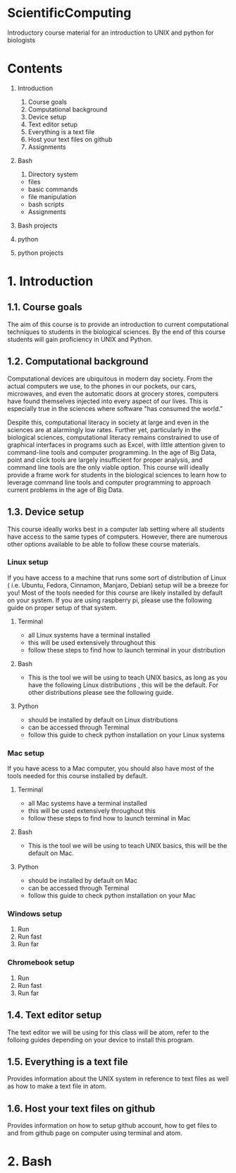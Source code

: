 # ScientificComputing
Introductory course material for an introduction to UNIX and python for biologists

# Contents




1. Introduction
	1. Course goals
	2. Computational background
	3. Device setup
	4. Text editor setup
	5. Everything is a text file
	6. Host your text files on github
	7. Assignments

2. Bash
	1. Directory system
	* files
	* basic commands
	* file manipulation
	* bash scripts
	* Assignments

3. Bash projects
4. python
5. python projects




# 1. Introduction

## 1.1. Course goals

The aim of this course is to provide an introduction to current computational techniques to students in the biological sciences. By the end of this course students will gain proficiency in UNIX and Python.

## 1.2. Computational background

Computational devices are ubiquitous in modern day society. From the actual computers we use, to the phones in our pockets, our cars, microwaves, and even the automatic doors at grocery stores, computers have found themselves injected into every aspect of our lives. This is especially true in the sciences where software "has consumed the world."

Despite this, computational literacy in society at large and even in the sciences are at alarmingly low rates. Further yet, particularly in the biological sciences, computational literacy remains constrained to use of graphical interfaces in programs such as Excel, with little attention given to command-line tools and computer programming. In the age of Big Data, point and click tools are largely insufficient for proper analysis, and command line tools are the only viable option. This course will ideally  provide a frame work for students in the biological sciences to learn how to leverage command line tools and computer programming to approach current problems in the age of Big Data.


## 1.3. Device setup

This course ideally works best in a computer lab setting where all students have access to the same types of computers. However, there are numerous other options available to be able to follow these course materials.

###  Linux setup

If you have access to a machine that runs some sort of distribution of Linux ( i.e. Ubuntu, Fedora, Cinnamon, Manjaro, Debian) setup will be a breeze for you! Most of the tools needed for this course are likely installed by default on your system. If you are using raspberry pi, please use the following guide on proper setup of that system.

1. Terminal
	* all Linux systems have a terminal installed
	* this will be used extensively throughout this
	* follow these steps to find how to launch terminal in your distribution

2. Bash
	* This is the tool we will be using to teach UNIX basics, as long as you have the following Linux distributions , this will be the default. For other distributions please see the following guide.
3. Python
	* should be installed by default on Linux distributions
	* can be accessed through Terminal
	* follow this guide to check python installation on your Linux systems

### Mac setup

If you have acess to a Mac computer, you should also have most of the tools needed for this course installed by default.

1. Terminal
	* all Mac systems have a terminal installed
	* this will be used extensively throughout this
	* follow these steps to find how to launch terminal in Mac

2. Bash
	* This is the tool we will be using to teach UNIX basics, this will be the default on Mac.

3. Python
	* should be installed by default on Mac
	* can be accessed through Terminal
	* follow this guide to check python installation on your Mac

### Windows setup

1. Run
2. Run fast
3. Run far

### Chromebook setup

1. Run
2. Run fast
3. Run far

## 1.4. Text editor setup

The text editor we will be using for this class will be atom, refer to the folloing guides depending on your device to install this program.


## 1.5. Everything is a text file

Provides information about the UNIX system in reference to text files as well as how to make a text file in atom.

## 1.6. Host your text files on github


Provides information on how to setup github account, how to get files to and from github page on computer using terminal and atom.


# 2. Bash
